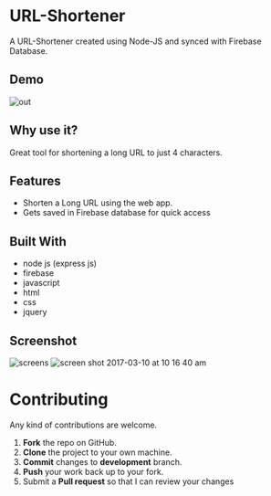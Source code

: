 # URL-Shortener
A URL-Shortener created using Node-JS and synced with Firebase Database.

## Demo
![out](https://cloud.githubusercontent.com/assets/20211622/23782082/be677c3e-0577-11e7-9851-4ceb3fda7367.gif)

## Why use it?

Great tool for shortening a long URL to just 4 characters.

## Features

* Shorten a Long URL using the web app.
* Gets saved in Firebase database for quick access

## Built With

* node js (express js)
* firebase
* javascript
* html
* css 
* jquery

## Screenshot

![screens](https://cloud.githubusercontent.com/assets/20211622/23782143/106745a0-0578-11e7-96fb-eda680be53f4.png) ![screen shot 2017-03-10 at 10 16 40 am](https://cloud.githubusercontent.com/assets/20211622/23782539/325a4e16-057b-11e7-951a-641b63e1022d.png)


Contributing
==========
Any kind of contributions are welcome.

1. **Fork** the repo on GitHub.
2. **Clone** the project to your own machine.
3. **Commit** changes to **development** branch.
4. **Push** your work back up to your fork.
5. Submit a **Pull request** so that I can review your changes


